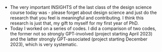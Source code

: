 - The very important INSIGHTS of the last class of the design science course today was - please forget about design science and just do the research that you feel is meaningful and contributing. I think this research is just that, my gift to myself for my first year of PhD.
- Today I worked on a series of codes. I did a comparison of two codes, the former not so strongly GPT-involved (project starting April 2023) and the latter strongly GPT-associated (project starting December 2023), which is very systematic.